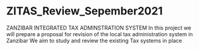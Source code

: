 # ZITAS_Review_Sepember2021
ZANZIBAR INTEGRATED TAX ADMINSTRATION SYSTEM
In this project we will prepare a proposal for revision of the local tax administration system in Zanzibar
We aim to study and review the existing Tax systems in place



